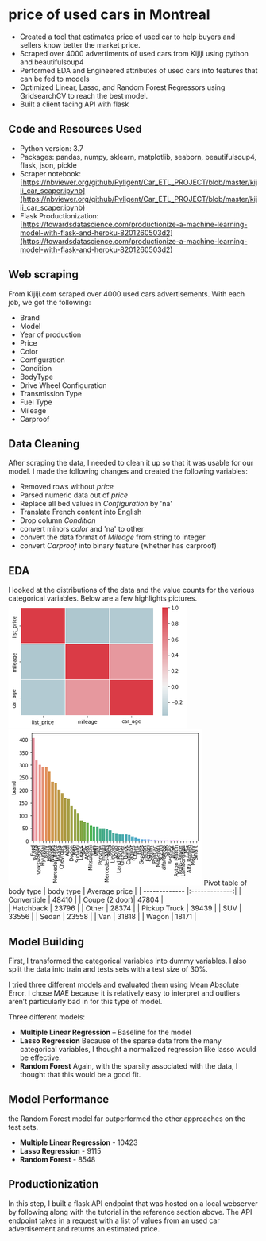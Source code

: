 # price of used cars in Montreal
+ Created a tool that estimates price of used car to help buyers and sellers know better the market price.
+ Scraped over 4000 advertiments of used cars from Kijiji using python and beautifulsoup4
+ Performed EDA and Engineered attributes of used cars into features that can be fed to models
+ Optimized Linear, Lasso, and Random Forest Regressors using GridsearchCV to reach the best model.
+ Built a client facing API with flask

## Code and Resources Used
+ Python version: 3.7
+ Packages: pandas, numpy, sklearn, matplotlib, seaborn, beautifulsoup4, flask, json, pickle
+ Scraper notebook: [https://nbviewer.org/github/Pyligent/Car_ETL_PROJECT/blob/master/kijii_car_scaper.ipynb](https://nbviewer.org/github/Pyligent/Car_ETL_PROJECT/blob/master/kijii_car_scaper.ipynb)
+ Flask Productionization: [https://towardsdatascience.com/productionize-a-machine-learning-model-with-flask-and-heroku-8201260503d2](https://towardsdatascience.com/productionize-a-machine-learning-model-with-flask-and-heroku-8201260503d2)

## Web scraping
From Kijiji.com scraped over 4000 used cars advertisements. With each job, we got the following:
+ Brand
+ Model
+ Year of production
+ Price
+ Color
+ Configuration
+ Condition
+ BodyType
+ Drive Wheel Configuration
+ Transmission Type
+ Fuel Type
+ Mileage 
+ Carproof

## Data Cleaning
After scraping the data, I needed to clean it up so that it was usable for our model. I made the following changes and created the following variables:
+ Removed rows without _price_
+ Parsed numeric data out of _price_
+ Replace all bed values in _Configuration_ by 'na' 
+ Translate French content into English
+ Drop column _Condition_
+ convert minors _color_ and 'na' to other
+ convert the data format of _Mileage_ from string to integer
+ convert _Carproof_ into binary feature (whether has carproof)

## EDA
I looked at the distributions of the data and the value counts for the various categorical variables. Below are a few highlights pictures.
![heat map of numerical features](https://github.com/neimali/GRM_used_car_price/blob/main/heatmap.png)
![histogram of brands](https://github.com/neimali/GRM_used_car_price/blob/main/brand.png)
Pivot table of body type
| body type     | Average price |
| ------------- |:-------------:|
| Convertible   | 48410         | 
| Coupe (2 door)| 47804         |  
| Hatchback     | 23796         |
| Other         | 28374         | 
| Pickup Truck  | 39439         | 
| SUV           | 33556         | 
| Sedan         | 23558         | 
| Van           | 31818         | 
| Wagon         | 18171         | 

## Model Building
First, I transformed the categorical variables into dummy variables. I also split the data into train and tests sets with a test size of 30%.

I tried three different models and evaluated them using Mean Absolute Error. I chose MAE because it is relatively easy to interpret and outliers aren’t particularly bad in for this type of model.

Three different models:
+ **Multiple Linear Regression** – Baseline for the model
+ **Lasso Regression** Because of the sparse data from the many categorical variables, I thought a normalized regression like lasso would be effective.
+ **Random Forest** Again, with the sparsity associated with the data, I thought that this would be a good fit.

## Model Performance
the Random Forest model far outperformed the other approaches on the test sets.
+ **Multiple Linear Regression** - 10423
+ **Lasso Regression** - 9115
+ **Random Forest** - 8548

## Productionization
In this step, I built a flask API endpoint that was hosted on a local webserver by following along with the tutorial in the reference section above. The API endpoint takes in a request with a list of values from an used car advertisement and returns an estimated price.


